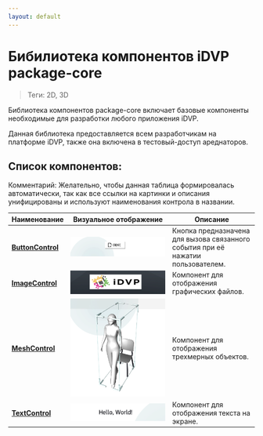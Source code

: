 ```yaml
---
layout: default
---
```

# Бибилиотека компонентов iDVP package-core
> Теги: 2D, 3D

Библиотека компонентов package-core включает базовые компоненты необходимые для разработки любого приложения iDVP.

Данная библиотека предоставляется всем разработчикам на платформе iDVP, также она включена в тестовый-доступ ареднаторов.

## Список компонентов:

Комментарий: Желательно, чтобы данная таблица формировалась автоматически, так как все ссылки на картинки и описания унифицированы и используют наименования контрола в названии.

| **Наименование**                         | **Визуальное отображение**               | **Описание**                             |
| ---------------------------------------- | ---------------------------------------- | ---------------------------------------- |
| [**ButtonControl**](ButtonControl/README.md) | ![](ButtonControl/.screenshots/presentation_buttoncontrol_main.PNG) | Кнопка предназначена для вызова связанного события при её нажатии пользователем. |
| **[ImageControl](ImageControl/README.md)** | ![](ImageControl/.screenshots/ImageControl.png) | Компонент для отображения графических файлов. |
| **[MeshControl](MeshControl/README.md)** | ![](MeshControl/.screenshots/MeshControl.png) | Компонент для отображения трехмерных объектов. |
| **[TextControl](TextControl/README.md)** | ![](TextControl/.screenshots/TextControl.png) | Компонент для отображения текста на экране. |

